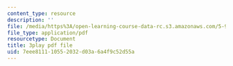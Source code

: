 ```yaml
---
content_type: resource
description: ''
file: /media/https%3A/open-learning-course-data-rc.s3.amazonaws.com/5-95j-teaching-college-level-science-and-engineering-fall-2015/7eee811110552032d03a6a4f9c52d55a_rqI_0FNAeS0.pdf
file_type: application/pdf
resourcetype: Document
title: 3play pdf file
uid: 7eee8111-1055-2032-d03a-6a4f9c52d55a
---
```

